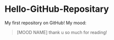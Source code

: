 # Hello-GitHub-Repositary
My first repository on GitHub!
My mood:
>[MOOD NAME]
>thank u so much for reading!
